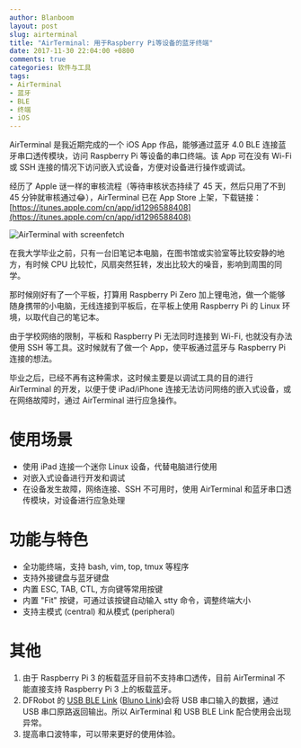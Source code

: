 ```yaml
---
author: Blanboom
layout: post
slug: airterminal
title: "AirTerminal: 用于Raspberry Pi等设备的蓝牙终端"
date: 2017-11-30 22:04:00 +0800
comments: true
categories: 软件与工具
tags:
- AirTerminal
- 蓝牙
- BLE
- 终端
- iOS
---
```




AirTerminal 是我近期完成的一个 iOS App 作品，能够通过蓝牙 4.0 BLE 连接蓝牙串口透传模块，访问 Raspberry Pi 等设备的串口终端。该 App 可在没有 Wi-Fi 或 SSH 连接的情况下访问嵌入式设备，方便对设备进行操作或调试。



经历了 Apple 谜一样的审核流程（等待审核状态持续了 45 天，然后只用了不到 45 分钟就审核通过😂），AirTerminal 已在 App Store 上架，下载链接：[https://itunes.apple.com/cn/app/id1296588408](https://itunes.apple.com/cn/app/id1296588408)



![AirTerminal with screenfetch](/images/2017/10/airterm.png)

<!-- more -->



在我大学毕业之前，只有一台旧笔记本电脑，在图书馆或实验室等比较安静的地方，有时候 CPU 比较忙，风扇突然狂转，发出比较大的噪音，影响到周围的同学。



那时候刚好有了一个平板，打算用 Raspberry Pi Zero 加上锂电池，做一个能够随身携带的小电脑，无线连接到平板后，在平板上使用 Raspberry Pi 的 Linux 环境，以取代自己的笔记本。



由于学校网络的限制，平板和 Raspberry Pi 无法同时连接到 Wi-Fi, 也就没有办法使用 SSH 等工具。这时候就有了做一个 App，使平板通过蓝牙与 Raspberry Pi 连接的想法。



毕业之后，已经不再有这种需求，这时候主要是以调试工具的目的进行 AirTerminal 的开发，以便于使 iPad/iPhone 连接无法访问网络的嵌入式设备，或在网络故障时，通过 AirTerminal 进行应急操作。



# 使用场景

- 使用 iPad 连接一个迷你 Linux 设备，代替电脑进行使用
- 对嵌入式设备进行开发和调试
- 在设备发生故障，网络连接、SSH 不可用时，使用 AirTerminal 和蓝牙串口透传模块，对设备进行应急处理



# 功能与特色

- 全功能终端，支持 bash, vim, top, tmux 等程序
- 支持外接键盘与蓝牙键盘
- 内置 ESC, TAB, CTL, 方向键等常用按键
- 内置 "Fit" 按键，可通过该按键自动输入 stty 命令，调整终端大小
- 支持主模式 (central) 和从模式 (peripheral)



# 其他

1. 由于 Raspberry Pi 3 的板载蓝牙目前不支持串口透传，目前 AirTerminal 不能直接支持 Raspberry Pi 3 上的板载蓝牙。
2. DFRobot 的 [USB BLE Link](http://www.dfrobot.com.cn/goods-1065.html) ([Bluno Link](https://www.dfrobot.com/product-1220.html))会将 USB 串口输入的数据，通过 USB 串口原路返回输出。所以 AirTerminal 和 USB BLE Link 配合使用会出现异常。
3. 提高串口波特率，可以带来更好的使用体验。